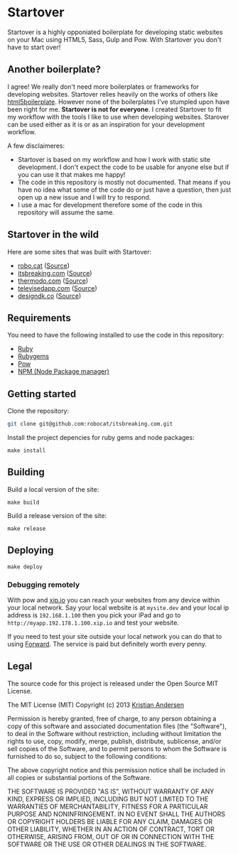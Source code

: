 # Startover

Startover is a highly opponiated boilerplate for developing static websites on your Mac using HTML5, Sass, Gulp and Pow. With Startover you don't have to start over!

## Another boilerplate?

I agree! We really don't need more boilerplates or frameworks for developing websites. Startover relies heavily on the works of others like [html5boilerplate](http://html5boilerplate.com/). However none of the boilerplates I've stumpled upon have been right for me. **Startover is not for everyone**. I created Startover to fit my workflow with the tools I like to use when developing websites. Starover can be used either as it is or as an inspiration for your development workflow.

A few disclaimeres:

* Startover is based on my workflow and how I work with static site development. I don't expect the code to be usable for anyone else but if you can use it that makes me happy!
* The code in this repository is mostly not documented. That means if you have no idea what some of the code do or just have a question, then just open up a new issue and I will try to respond.
* I use a mac for development therefore some of the code in this repository will assume the same.

## Startover in the wild

Here are some sites that was built with Startover:

* [robo.cat](http://robo.cat/) ([Source](http://github.com/robocat/robo.cat))
* [itsbreaking.com](http://itsbreaking.com/) ([Source](http://github.com/robocat/itsbreaking.com))
* [thermodo.com](http://thermodo.com/) ([Source](http://github.com/robocat/thermodo.com))
* [televisedapp.com](http://televisedapp.com/) ([Source](http://github.com/robocat/televisedapp.com))
* [designdk.co](http://designdk.co/) ([Source](http://github.com/ksmandersen/designdk))

## Requirements

You need to have the following installed to use the code in this repository:

* [Ruby](http://www.ruby-lang.org/)
* [Rubygems](http://rubygems.org/)
* [Pow](http://pow.cx)
* [NPM (Node Package manager)](https://npmjs.org/)

## Getting started

Clone the repository:

```bash
git clone git@github.com:robocat/itsbreaking.com.git
```

Install the project depencies for ruby gems and node packages:

```
make install
```

## Building

Build a local version of the site:

```
make build
```

Build a release version of the site:

```
make release
```

## Deploying

```
make deploy
```

### Debugging remotely

With pow and [xip.io](http://xip.io) you can reach your websites from any device within your local network. Say your local website is at ``mysite.dev`` and your local ip address is ``192.168.1.100`` then you pick your iPad and go to ``http://myapp.192.178.1.100.xip.io`` and test your website.

If you need to test your site outside your local network you can do that to using [Forward](https://forwardhq.com/). The service is paid but definitely worth every penny.

## Legal

The source code for this project is released under the Open Source MIT License.

The MIT License (MIT)
Copyright (c) 2013 [Kristian Andersen](http://github.com/ksmandersen)

Permission is hereby granted, free of charge, to any person obtaining a copy of this software and associated documentation files (the "Software"), to deal in the Software without restriction, including without limitation the rights to use, copy, modify, merge, publish, distribute, sublicense, and/or sell copies of the Software, and to permit persons to whom the Software is furnished to do so, subject to the following conditions:

The above copyright notice and this permission notice shall be included in all copies or substantial portions of the Software.

THE SOFTWARE IS PROVIDED "AS IS", WITHOUT WARRANTY OF ANY KIND, EXPRESS OR IMPLIED, INCLUDING BUT NOT LIMITED TO THE WARRANTIES OF MERCHANTABILITY, FITNESS FOR A PARTICULAR PURPOSE AND NONINFRINGEMENT. IN NO EVENT SHALL THE AUTHORS OR COPYRIGHT HOLDERS BE LIABLE FOR ANY CLAIM, DAMAGES OR OTHER LIABILITY, WHETHER IN AN ACTION OF CONTRACT, TORT OR OTHERWISE, ARISING FROM, OUT OF OR IN CONNECTION WITH THE SOFTWARE OR THE USE OR OTHER DEALINGS IN THE SOFTWARE.
